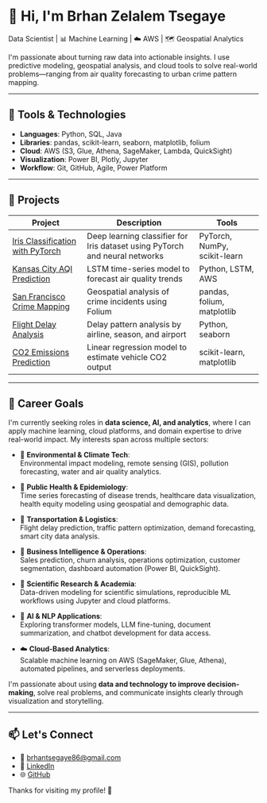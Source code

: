 # 👋 Hi, I'm Brhan Zelalem Tsegaye

Data Scientist | 📊 Machine Learning | ☁️ AWS | 🗺️ Geospatial Analytics

I'm passionate about turning raw data into actionable insights. I use predictive modeling, geospatial analysis, and cloud tools to solve real-world problems—ranging from air quality forecasting to urban crime pattern mapping.

---

## 🔧 Tools & Technologies
- **Languages**: Python, SQL, Java
- **Libraries**: pandas, scikit-learn, seaborn, matplotlib, folium
- **Cloud**: AWS (S3, Glue, Athena, SageMaker, Lambda, QuickSight)
- **Visualization**: Power BI, Plotly, Jupyter
- **Workflow**: Git, GitHub, Agile, Power Platform

---

## 📌 Projects

| Project | Description | Tools |
|--------|-------------|-------|
| [Iris Classification with PyTorch](https://github.com/Brhanze/Iris_data_ste_model_traing_with_pytorch) | Deep learning classifier for Iris dataset using PyTorch and neural networks | PyTorch, NumPy, scikit-learn |
| [Kansas City AQI Prediction](https://github.com/Brhanze/Kansas-city-air-quality-prediction) | LSTM time-series model to forecast air quality trends | Python, LSTM, AWS |
| [San Francisco Crime Mapping](https://github.com/Brhanze/Crimes-Analysis-in-the-City-of-San-Francisco) | Geospatial analysis of crime incidents using Folium | pandas, folium, matplotlib |
| [Flight Delay Analysis](https://github.com/Brhanze/airline-delay-analysis) | Delay pattern analysis by airline, season, and airport | Python, seaborn |
| [CO2 Emissions Prediction](https://github.com/Brhanze/Simple-Linear-Regression-for-predicting-CO2EMISSIONS) | Linear regression model to estimate vehicle CO2 output | scikit-learn, matplotlib |

---

## 🎯 Career Goals

I'm currently seeking roles in **data science, AI, and analytics**, where I can apply machine learning, cloud platforms, and domain expertise to drive real-world impact. My interests span across multiple sectors:

- 🌿 **Environmental & Climate Tech**:  
  Environmental impact modeling, remote sensing (GIS), pollution forecasting, water and air quality analytics.

- 🏥 **Public Health & Epidemiology**:  
  Time series forecasting of disease trends, healthcare data visualization, health equity modeling using geospatial and demographic data.

- 🛫 **Transportation & Logistics**:  
  Flight delay prediction, traffic pattern optimization, demand forecasting, smart city data analysis.

- 💼 **Business Intelligence & Operations**:  
  Sales prediction, churn analysis, operations optimization, customer segmentation, dashboard automation (Power BI, QuickSight).

- 🧬 **Scientific Research & Academia**:  
  Data-driven modeling for scientific simulations, reproducible ML workflows using Jupyter and cloud platforms.

- 🧠 **AI & NLP Applications**:  
  Exploring transformer models, LLM fine-tuning, document summarization, and chatbot development for data access.

- ☁️ **Cloud-Based Analytics**:  
  Scalable machine learning on AWS (SageMaker, Glue, Athena), automated pipelines, and serverless deployments.

I'm passionate about using **data and technology to improve decision-making**, solve real problems, and communicate insights clearly through visualization and storytelling.

---

## 📫 Let's Connect

- 📧 [brhantsegaye86@gmail.com](mailto:brhantsegaye86@gmail.com)
- 💼 [LinkedIn](https://www.linkedin.com/in/brhanzelalem-tsegaye)
- 🌐 [GitHub](https://github.com/Brhanze)

Thanks for visiting my profile! 🚀

